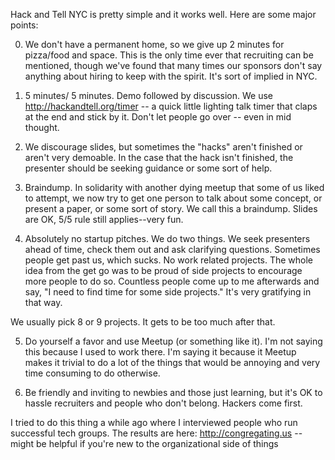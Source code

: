 Hack and Tell NYC is pretty simple and it works well. Here are some major
points:

0. We don't have a permanent home, so we give up 2 minutes for pizza/food and
space. This is the only time ever that recruiting can be mentioned, though
we've found that many times our sponsors don't say anything about hiring to
keep with the spirit. It's sort of implied in NYC.

1. 5 minutes/ 5 minutes. Demo followed by discussion. We use
http://hackandtell.org/timer -- a quick little lighting talk timer that claps
at the end and stick by it. Don't let people go over -- even in mid thought. 

2.  We discourage slides, but sometimes the "hacks" aren't finished or aren't
very demoable. In the case that the hack isn't finished, the presenter should
be seeking guidance or some sort of help.

3. Braindump. In solidarity with another dying meetup that some of us liked to
attempt, we now try to get one person to talk about some concept, or present a
paper, or some sort of story. We call this a braindump. Slides are OK, 5/5 rule
still applies--very fun.

4. Absolutely no startup pitches. We do two things. We seek presenters ahead of
time, check them out and ask clarifying questions. Sometimes people get past
us, which sucks. No work related projects. The whole idea from the get go was
to be proud of side projects to encourage more people to do so. Countless
people come up to me afterwards and say, "I need to find time for some side
projects." It's very gratifying in that way.

We usually pick 8 or 9 projects. It gets to be too much after that.

5. Do yourself a favor and use Meetup (or something like it). I'm not saying
this because I used to work there. I'm saying it because it Meetup makes it
trivial to do a lot of the things that would be annoying and very time
consuming to do otherwise.

6. Be friendly and inviting to newbies and those just learning, but it's OK to
hassle recruiters and people who don't belong. Hackers come first.

I tried to do this thing a while ago where I interviewed people who run
successful tech groups. The results are here: http://congregating.us -- might
be helpful if you're new to the organizational side of things
